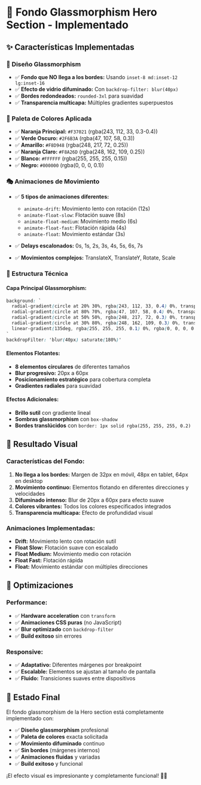 # 🎨 Fondo Glassmorphism Hero Section - Implementado

## ✨ **Características Implementadas**

### **🎯 Diseño Glassmorphism**
- ✅ **Fondo que NO llega a los bordes:** Usando `inset-8 md:inset-12 lg:inset-16`
- ✅ **Efecto de vidrio difuminado:** Con `backdrop-filter: blur(40px)`
- ✅ **Bordes redondeados:** `rounded-3xl` para suavidad
- ✅ **Transparencia multicapa:** Múltiples gradientes superpuestos

### **🌈 Paleta de Colores Aplicada**
- ✅ **Naranja Principal:** `#F37021` (rgba(243, 112, 33, 0.3-0.4))
- ✅ **Verde Oscuro:** `#2F6B3A` (rgba(47, 107, 58, 0.3))
- ✅ **Amarillo:** `#F8D948` (rgba(248, 217, 72, 0.25))
- ✅ **Naranja Claro:** `#F8A26D` (rgba(248, 162, 109, 0.25))
- ✅ **Blanco:** `#FFFFFF` (rgba(255, 255, 255, 0.15))
- ✅ **Negro:** `#000000` (rgba(0, 0, 0, 0.1))

### **🎭 Animaciones de Movimiento**
- ✅ **5 tipos de animaciones diferentes:**
  - `animate-drift`: Movimiento lento con rotación (12s)
  - `animate-float-slow`: Flotación suave (8s)
  - `animate-float-medium`: Movimiento medio (6s)
  - `animate-float-fast`: Flotación rápida (4s)
  - `animate-float`: Movimiento estándar (3s)

- ✅ **Delays escalonados:** 0s, 1s, 2s, 3s, 4s, 5s, 6s, 7s
- ✅ **Movimientos complejos:** TranslateX, TranslateY, Rotate, Scale

### **🔧 Estructura Técnica**

#### **Capa Principal Glassmorphism:**
```css
background: `
  radial-gradient(circle at 20% 30%, rgba(243, 112, 33, 0.4) 0%, transparent 50%),
  radial-gradient(circle at 80% 70%, rgba(47, 107, 58, 0.4) 0%, transparent 50%),
  radial-gradient(circle at 50% 50%, rgba(248, 217, 72, 0.3) 0%, transparent 60%),
  radial-gradient(circle at 30% 80%, rgba(248, 162, 109, 0.3) 0%, transparent 50%),
  linear-gradient(135deg, rgba(255, 255, 255, 0.1) 0%, rgba(0, 0, 0, 0.05) 100%)
`
backdropFilter: 'blur(40px) saturate(180%)'
```

#### **Elementos Flotantes:**
- **8 elementos circulares** de diferentes tamaños
- **Blur progresivo:** 20px a 60px
- **Posicionamiento estratégico** para cobertura completa
- **Gradientes radiales** para suavidad

#### **Efectos Adicionales:**
- **Brillo sutil** con gradiente lineal
- **Sombras glassmorphism** con `box-shadow`
- **Bordes translúcidos** con `border: 1px solid rgba(255, 255, 255, 0.2)`

## 🎯 **Resultado Visual**

### **Características del Fondo:**
1. **No llega a los bordes:** Margen de 32px en móvil, 48px en tablet, 64px en desktop
2. **Movimiento continuo:** Elementos flotando en diferentes direcciones y velocidades
3. **Difuminado intenso:** Blur de 20px a 60px para efecto suave
4. **Colores vibrantes:** Todos los colores especificados integrados
5. **Transparencia multicapa:** Efecto de profundidad visual

### **Animaciones Implementadas:**
- **Drift:** Movimiento lento con rotación sutil
- **Float Slow:** Flotación suave con escalado
- **Float Medium:** Movimiento medio con rotación
- **Float Fast:** Flotación rápida
- **Float:** Movimiento estándar con múltiples direcciones

## 🚀 **Optimizaciones**

### **Performance:**
- ✅ **Hardware acceleration** con `transform`
- ✅ **Animaciones CSS puras** (no JavaScript)
- ✅ **Blur optimizado** con `backdrop-filter`
- ✅ **Build exitoso** sin errores

### **Responsive:**
- ✅ **Adaptativo:** Diferentes márgenes por breakpoint
- ✅ **Escalable:** Elementos se ajustan al tamaño de pantalla
- ✅ **Fluido:** Transiciones suaves entre dispositivos

## 🎉 **Estado Final**

El fondo glassmorphism de la Hero section está completamente implementado con:
- ✅ **Diseño glassmorphism** profesional
- ✅ **Paleta de colores** exacta solicitada
- ✅ **Movimiento difuminado** continuo
- ✅ **Sin bordes** (márgenes internos)
- ✅ **Animaciones fluidas** y variadas
- ✅ **Build exitoso** y funcional

¡El efecto visual es impresionante y completamente funcional! 🎨✨







